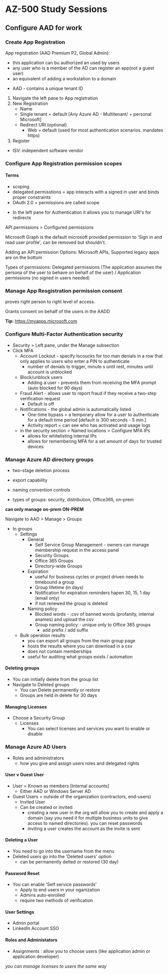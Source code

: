 # AZ-500 Study Sessions

## Configure AAD for work
### Create App Registration
App registration (AAD Premium P2, Global Admin):
- this application can bu authorized an used by users
- any user who is a member of the AD can register an app(not a guest user)
 - an equivalent of adding a workstation to a domain

* AAD - contains a unique tenant ID
1. Navigate the left pane to App registration
2. New Registration
    * Name
    * Single tenant = default [Any Azure AD - Multitenant/ + personal Microsoft]
    * Redirect URI (optional)
        * Web = default (used for most authentication scenarios. mandates https)
3. Register

* ISV: independent software vendor

### Configure App Registration permission scopes
#### Terms
* scoping
* delegated permisstions = app interacts with a signed in user and binds proper constraints
* OAuth 2.0 = permissions are called scope

- In the left pane for Authentication it allows you to manage URI's for redirects

API permissions = Configured permissions

Microsoft Graph is the default microsoft provided permission to 'Sign in and read user profile', can be removed but shouldn't.

Adding an API permission
Options: Microsoft APIs, 
Supported legacy apps are on the bottom

Types of permissions: Delegated permissions (The application assumes the persona of the user to behave on behalf of the user) / Application permissions (no signed in users needed)

### Manage App Resgistration permission consent
proves right person to right level of access. 

Grants consent on behalf of the users in the AADD

**Tip:** https://myapps.microsoft.com

### Configure Multi-Factor Authentication security
* Security > Left pane, under the Manage subsection
* Click MFA
    * Account Lockout - specify locoucks for too man denials in a row that only applies to users who enter a PIN to authenticate
        * number of denials to trigger, minute s until rest, minutes until account is unblocked
    * Block/unblock users
        * Adding a user - prevents them from receiving the MFA prompt (auto blocked for 90 days)
    * Fraud Alert - allows user to report fraud if they receive a two-step verification request
        * Default is off
    * Notifications - the global admin is automatically listed
        * One-time bypass = a temporary allow for a user to authenticate for a default time period [default is 300 seconds - 5 min.]
        * Activity report = can see who has activated and usage logs
    * in the security section > Named locations > Configure MFA IPs
        * allows for whitelisting internal IPs
        * allows for remembering MFA for a set amount of days for trusted devices

### Manage Azure AD directory groups
* two-stage deletion process
* export capability
* naming convention controls

* types of groups: security, distribution, Office365, on-prem

**can only manage on-prem ON-PREM**

Navigate to AAD > Manage > Groups
* In groups
    * Settings
        * General
            * Self Service Group Management - owners can manage membership request in the access panel
            * Security Groups
            * Office 365 Groups
            * Directory-wide Groups
        * Expiration
            * useful for business cycles or project driven needs to timebound a group
            * Group lifetime (in days)
            * Notification for expiration reminders hapen 30, 15, 1 day (email only)
            * if not renewed the group is deleted
        * Naming policy
            * Blocked words - .csv of banned words (profanity, internal anames) and upload the csv
            * Group naming policy - unique only to Office 365 groups
                * add prefix / add suffix
    * Bulk operation results
        * you can export all groups from the main group page
        * hosts the results where you can download in a csv
        * does not contain memberships
        * useful for auditing what groups exists / automation

#### Deleting groups
- You can initially delete from the group list
- Navigate to Deleted groups 
    - You can Delete permanently or restore
    - Groups are held in delete for 30 days

#### Managing Licenses
- Choose a Security Group
    - Licenses
        - You can select licenses and services you want to enable or disable

### Manage Azure AD Users
- Roles and administrators
    - how you give and assign users roles and delegated rights

#### User v Guest User
- User = Known as members [Internal accounts]
    - Either AAD or Windows Server AD
- Guest Users = outside of the organization (contractors, end-users)
    - Invited User
    - Can be created or invited
        - creating a new user in the org will allow you to create and apply a domain (say you need it for multiple business units to give access to named directories). you can reset passwords
        - inviting a user creates the account as the invite is sent

#### Deleting a User
- You need to go into the username from the menu
- Deleted users go into the 'Deleted users' option
    - can be permanently delted or restored (30 day)

#### Password Reset
- You can enable 'Self service passwords'
    - Apply to end users in your oganization
    - Admins auto-enrolled
    - require two methods of verification

#### User Settings
- Admin portal
- LinkedIn Account SSO

#### Roles and Administators
- Assignments : allow you to choose users (like application admin or application developer)

*you can manage licenses to users the same way*